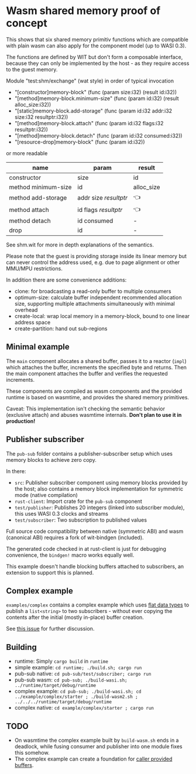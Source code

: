 # Wasm shared memory proof of concept

This shows that six shared memory primitiv functions which are
compatible with plain wasm can also apply for the component model
(up to WASI 0.3).

The functions are defined by WIT but don't form a composable interface, 
because they can only be implemented by the host - as they require
access to the guest memory.

Module "test:shm/exchange" (wat style) in order of typical invocation

 - "[constructor]memory-block" (func (param size:i32) (result id:i32))
 - "[method]memory-block.minimum-size" (func (param id:i32) (result alloc_size:i32))
 - "[static]memory-block.add-storage" (func (param id:i32 addr:i32 size:i32 resultptr:i32))
 - "[method]memory-block.attach" (func (param id:i32 flags:i32 resultptr:i32))
 - "[method]memory-block.detach" (func (param id:i32 consumed:i32))
 - "[resource-drop]memory-block" (func (param id:i32))

or more readable

| name | param | result |
| ---- | ----- | ------ |
| constructor | size | id |
| method minimum-size| id | alloc_size|
|method add-storage| addr size *resultptr*|👈|
|method attach| id flags *resultptr*|👈|
|method detach| id consumed|-|
|drop| id|-|

See shm.wit for more in depth explanations of the semantics.

Please note that the guest is providing storage inside its linear memory 
but can never control the address used, e.g. due to page alignment 
or other MMU/MPU restrictions.

In addition there are some convenience additions:

 - clone: for broadcasting a read-only buffer to multiple consumers
 - optimum-size: calculate buffer independent recommended allocation size,
    supporting multiple attachments simultaneously with minimal overhead
 - create-local: wrap local memory in a memory-block,
    bound to one linear address space
 - create-partition: hand out sub-regions

## Minimal example

The `main` component allocates a shared buffer, passes it to a reactor (`impl`) 
which attaches the buffer, increments the specified byte and returns. Then
the main component attaches the buffer and verifies the requested increments.

These components are compiled as wasm components and the provided runtime is 
based on wasmtime, and provides the shared memory primitives.

Caveat: This implementation isn't checking the semantic behavior 
(exclusive attach) and abuses wasmtime internals. 
**Don't plan to use it in production!**

## Publisher subscriber

The `pub-sub` folder contains a publisher-subscriber setup which uses
memory blocks to achieve zero copy.

In there:

 - `src`: Publisher subscriber component using memory blocks provided by the host;
     also contains a memory block implementation for symmetric mode (native compilation)
 - `rust-client`: Import crate for the `pub-sub` component
 - `test/publisher`: Publishes 20 integers (linked into subscriber module),
    this uses WASI 0.3 clocks and streams
 - `test/subscriber`: Two subscription to published values

Full source code compatibility between native (symmetric ABI) and 
wasm (canonical ABI) requires a fork of wit-bindgen (included).

The generated code checked in at rust-client is just for debugging convenience,
the `bindgen!` macro works equally well.

This example doesn't handle blocking buffers attached to subscribers, 
an extension to support this is planned.

## Complex example

`examples/complex` contains a complex example which uses 
[flat data types](https://github.com/cpetig/flat-types-rust) to publish a
`list<string>` to two subscribers - without ever copying the contents after
the initial (mostly in-place) buffer creation.

See [this issue](https://github.com/WebAssembly/component-model/issues/398)
for further discussion.

## Building

 - runtime: Simply `cargo build` in `runtime`
 - simple example: `cd runtime; ./build.sh; cargo run`
 - pub-sub native: `cd pub-sub/test/subscriber; cargo run`
 - pub-sub wasm: `cd pub-sub; ./build-wasi.sh; ../runtime/target/debug/runtime`
 - complex example: `cd pub-sub; ./build-wasi.sh; cd ../example/complex/starter ; ./build-wasm2.sh ; ../../../runtime/target/debug/runtime `
 - complex native: `cd example/complex/starter ; cargo run`

## TODO

 - On wasmtime the complex example built by `build-wasm.sh` ends in a deadlock, 
   while fusing consumer and publisher into one module fixes this somehow.
 - The complex example can create a foundation for 
   [caller provided buffers](https://github.com/WebAssembly/component-model/issues/369).
